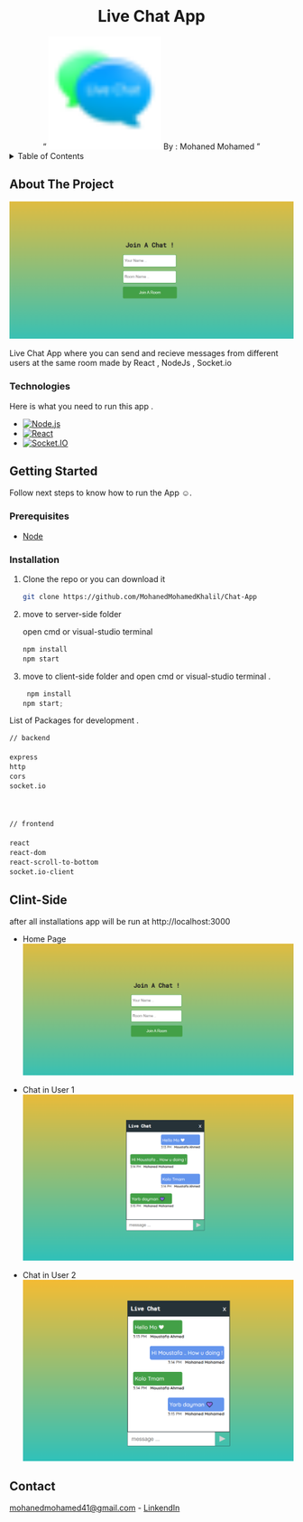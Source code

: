 <br />
<div align="center">
  <h1 align="center">Live Chat App</h1>
  <q align="center">
  <img src="./client-side/public/favicon-32x32.png" style="width:200px">
   By : Mohaned Mohamed
   </q>
</div>

<details>
  <summary>Table of Contents</summary>
  <ol>
    <li>
      <a href="#about-the-project">About The Project</a>
      <ul>
        <li><a href="#Technologies">Technologies</a></li>
      </ul>
    </li>
    <li>
      <a href="#getting-started">Getting Started</a>
      <ul>
        <li><a href="#prerequisites">Prerequisites</a></li>
        <li><a href="#installation">Installation</a></li>
      </ul>
    </li>
    <li><a href="#Clint-Side">Usage</a></li>
    <li><a href="#contact">Contact</a></li>
  </ol>
</details>

<!-- ABOUT THE PROJECT -->

## About The Project

![Practice Page](./Chat.png)

Live Chat App where you can send and recieve messages from different users at the same room
made by React , NodeJs , Socket.io

### Technologies

Here is what you need to run this app .

- [![Node.js][Node.com]](Node-url)
- [![React][React.js]][React-url]
- [![Socket.IO][Socket.io]][socket-url]

<!-- GETTING STARTED -->

## Getting Started

Follow next steps to know how to run the App ☺.

### Prerequisites

- [Node](https://nodejs.org/en)

### Installation

1. Clone the repo or you can download it

   ```sh
   git clone https://github.com/MohanedMohamedKhalil/Chat-App
   ```

2. move to server-side folder

   open cmd or visual-studio terminal

   ```js
   npm install
   npm start
   ```

3. move to client-side folder and open cmd or visual-studio terminal .

   ```js
    npm install
   npm start;
   ```

List of Packages for development .

```sh
// backend

express
http
cors
socket.io



// frontend

react
react-dom
react-scroll-to-bottom
socket.io-client
```

<!-- USAGE EXAMPLES -->

## Clint-Side

after all installations app will be run at http://localhost:3000

- Home Page
  ![](./Chat.png)

- Chat in User 1
  ![](./User%201.png)

- Chat in User 2
  ![](./User%202.png)

<!-- ROADMAP -->

<!-- CONTACT -->

## Contact

mohanedmohamed41@gmail.com - [LinkendIn](https://www.linkedin.com/in/mohaned-mohamed-khalil/)

<!-- Icons -->

[React.js]: https://img.shields.io/badge/React-20232A?style=for-the-badge&logo=react&logoColor=61DAFB
[React-url]: https://reactjs.org/
[Node.com]: https://img.shields.io/badge/Node.js-18.x-green?style=for-the-badge&logo=node.js&logoColor=white
[Node-url]: https://nodejs.org/
[Socket.io]: https://img.shields.io/badge/Socket.io-black?style=for-the-badge&logo=socket.io&badgeColor=010101
[socket-url]: https://socket.io/
